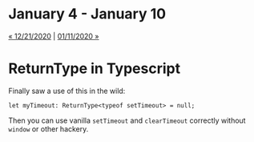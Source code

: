 # January 4 - January 10

[« 12/21/2020](../2020/1221.md) | [01/11/2020 »](0111.md)

# ReturnType in Typescript

Finally saw a use of this in the wild:

```
let myTimeout: ReturnType<typeof setTimeout> = null;
```

Then you can use vanilla `setTimeout` and `clearTimeout` correctly without `window` or other hackery.
